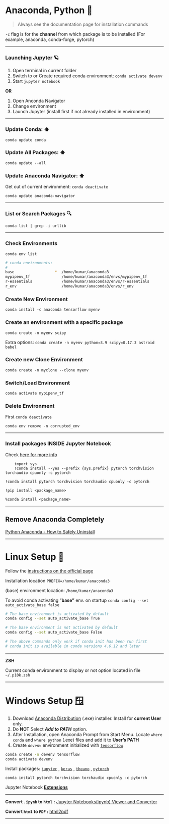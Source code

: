 # Anaconda, Python 🐍

> Always see the documentation page for installation commands

`-c` flag is for the **channel** from which package is to be installed (For example, anaconda, conda-forge, pytorch)

---

### Launching Jupyter 🪐

1. Open terminal in current folder
1. Switch to or Create required conda environment: `conda activate devenv`
1. Start `jupyter notebook`

**OR**

1. Open Anconda Navigator
1. Change environment
1. Launch Jupyter (install first if not already installed in environment)

---

### **Update Conda: ⬆️**

`conda update conda`

### **Update All Packages: ⬆️**

`conda update --all`

### **Update Anaconda Navigator: ⬆️**

Get out of current environment: `conda deactivate`

`conda update anaconda-navigator`

---

### List or Search Packages :mag:

`conda list | grep -i urllib`

---

### Check Environments

`conda env list`

```bash
# conda environments:
#
base                  *  /home/kumar/anaconda3
mypipenv_tf              /home/kumar/anaconda3/envs/mypipenv_tf
r-essentials             /home/kumar/anaconda3/envs/r-essentials
r_env                    /home/kumar/anaconda3/envs/r_env
```

### Create New Environment

`conda install -c anaconda tensorflow myenv`

### Create an environment with a specific package

`conda create -n myenv scipy`

Extra options: `conda create -n myenv python=3.9 scipy=0.17.3 astroid babel`

### Create new Clone Environment

`conda create -n myclone --clone myenv`

### Switch/Load Environment

`conda activate mypipenv_tf`

### Delete Environment

First `conda deactivate`

`conda env remove -n corrupted_env`

---

### Install packages INSIDE Jupyter Notebook

Check [here for more info](https://jakevdp.github.io/blog/2017/12/05/installing-python-packages-from-jupyter/)

```jupyter
    import sys
    !conda install --yes --prefix {sys.prefix} pytorch torchvision torchaudio cpuonly -c pytorch
```

`!conda install pytorch torchvision torchaudio cpuonly -c pytorch`

`!pip install <package_name>`

`%conda install <package_name>`

---

## Remove Anaconda Completely

[Python Anaconda - How to Safely Uninstall](https://stackoverflow.com/questions/22585235/python-anaconda-how-to-safely-uninstall)

---

# Linux Setup 🐧

Follow the [instructions on the official page](https://docs.anaconda.com/anaconda/install/linux/)

Installation location `PREFIX=/home/kumar/anaconda3`

(base) environment location: `/home/kumar/anaconda3`

To avoid conda activating “**base”** env. on startup `conda config --set auto_activate_base false`

```bash
# The base environment is activated by default
conda config --set auto_activate_base True

# The base environment is not activated by default
conda config --set auto_activate_base False

# The above commands only work if conda init has been run first
# conda init is available in conda versions 4.6.12 and later
```

---

**ZSH**

Current conda environment to display or not option located in file `~/.p10k.zsh`

---

# Windows Setup 🪟

1. Download [Anaconda Distribution](https://www.anaconda.com/products/distribution) (.exe) installer. Install for **current User** only.
2. Do **NOT** Select **_Add to PATH_** option.
3. After Installation, open Anaconda Prompt from Start Menu. Locate `where conda` and `where python` (.exe) files and add it to **User’s PATH**
4. Create _`devenv`_ environment initialized with [`tensorflow`](https://docs.anaconda.com/anaconda/user-guide/tasks/tensorflow/)

```bash
conda create -n devenv tensorflow
conda activate devenv
```

Install packages: [`jupyter`](<https://anaconda.org/anaconda/jupyter>) , [`keras`](https://anaconda.org/anaconda/keras) , [`theano`](<https://anaconda.org/anaconda/theano>) , [`pytorch`](https://pytorch.org)

`conda install pytorch torchvision torchaudio cpuonly -c pytorch`

Jupyter Notebook **[Extensions](https://docs.continuum.io/anaconda/user-guide/tasks/use-jupyter-notebook-extensions/#obtaining-the-extensions)**

---

**Convert  `.ipynb` to `html` :**  [Jupyter Notebooks(ipynb) Viewer and Converter](https://htmtopdf.herokuapp.com/ipynbviewer/)

**Convert  `html` to `PDF` :** [html2pdf](https://html2pdf.com/)

---
